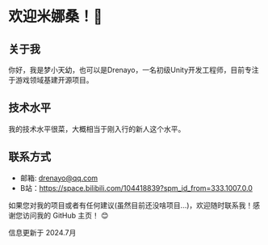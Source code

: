 # 欢迎米娜桑！👻

## 关于我
你好，我是梦小天幼，也可以是Drenayo，一名初级Unity开发工程师，目前专注于游戏领域基建开源项目。

## 技术水平
我的技术水平很菜，大概相当于刚入行的新人这个水平。

## 联系方式
- 邮箱: drenayo@qq.com
- B站：https://space.bilibili.com/104418839?spm_id_from=333.1007.0.0

如果您对我的项目或者有任何建议(虽然目前还没啥项目...)，欢迎随时联系我！感谢您访问我的 GitHub 主页！ 😊

信息更新于 2024.7月
